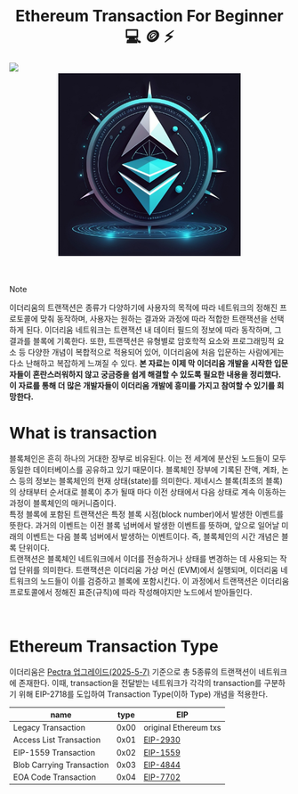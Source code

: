 </br>
<div align="center">

# Ethereum Transaction For Beginner 💻 🪙 ⚡

</div>

<img src="https://img.shields.io/badge/Typescript-3178C6?style=flat-square&logo=Typescript&logoColor=white"/>

<div align="center">

<img src="./asset/awesome_transaction.png" width="65%">

</div>

<br/>
<br/>

> [!NOTE]
> 이더리움의 트랜잭션은 종류가 다양하기에 사용자의 목적에 따라 네트워크의 정해진 프로토콜에 맞춰 동작하며, 사용자는 원하는 결과와 과정에 따라 적합한 트랜잭션을 선택하게 된다. 이더리움 네트워크는 트랜잭션 내 데이터 필드의 정보에 따라 동작하며, 그 결과를 블록에 기록한다. 또한, 트랜잭션은 유형별로 암호학적 요소와 프로그래밍적 요소 등 다양한 개념이 복합적으로 적용되어 있어, 이더리움에 처음 입문하는 사람에게는 다소 난해하고 복잡하게 느껴질 수 있다.
> **본 자료는 이제 막 이더리움 개발을 시작한 입문자들이 혼란스러워하지 않고 궁금증을 쉽게 해결할 수 있도록 필요한 내용을 정리했다. 이 자료를 통해 더 많은 개발자들이 이더리움 개발에 흥미를 가지고 참여할 수 있기를 희망한다.**

# What is transaction
블록체인은 흔히 하나의 거대한 장부로 비유된다. 이는 전 세계에 분산된 노드들이 모두 동일한 데이터베이스를 공유하고 있기 때문이다. 블록체인 장부에 기록된 잔액, 계좌, 논스 등의 정보는 블록체인의 현재 상태(state)를 의미한다. 제네시스 블록(최초의 블록)의 상태부터 순서대로 블록이 추가 될때 마다 이전 상태에서 다음 상태로 계속 이동하는 과정이 블록체인의 매커니즘이다.</br>
특정 블록에 포함된 트랜잭션은 특정 블록 시점(block number)에서 발생한 이벤트를 뜻한다. 과거의 이벤트는 이전 블록 넘버에서 발생한 이벤트를 뜻하며, 앞으로 일어날 미래의 이벤트는 다음 블록 넘버에서 발생하는 이벤트이다. 즉, 블록체인의 시간 개념은 블록 단위이다.</br>
트랜잭션은 블록체인 네트워크에서 이더를 전송하거나 상태를 변경하는 데 사용되는 작업 단위를 의미한다. 트랜잭션은 이더리움 가상 머신 (EVM)에서 실행되며, 이더리움 네트워크의 노드들이 이를 검증하고 블록에 포함시킨다. 이 과정에서 트랜잭션은 이더리움 프로토콜에서 정해진 표준(규칙)에 따라 작성해야지만 노드에서 받아들인다.

<br/>

# Ethereum Transaction Type
이더리움은 [Pectra 업그레이드(2025-5-7)](https://eips.ethereum.org/EIPS/eip-7600) 기준으로 총 5종류의 트랜잭션이 네트워크에 존재한다. 이때, transaction을 전달받는 네트워크가 각각의 transaction를 구분하기 위해 EIP-2718를 도입하여 Transaction Type(이하 Type) 개념을 적용한다.


| name                      | type | EIP |
|---------------------------|------|-----|
| Legacy Transaction        | 0x00 | original Ethereum txs |
| Access List Transaction   | 0x01 | [EIP-2930](https://eips.ethereum.org/EIPS/eip-2930) |
| EIP-1559 Transaction      | 0x02 | [EIP-1559](https://eips.ethereum.org/EIPS/eip-1559) |
| Blob Carrying Transaction | 0x03 | [EIP-4844](https://github.com/ethereum/EIPs/blob/master/EIPS/eip-4844.md) |
| EOA Code Transaction      | 0x04 | [EIP-7702](https://github.com/ethereum/EIPs/blob/master/EIPS/eip-7702.md) |


